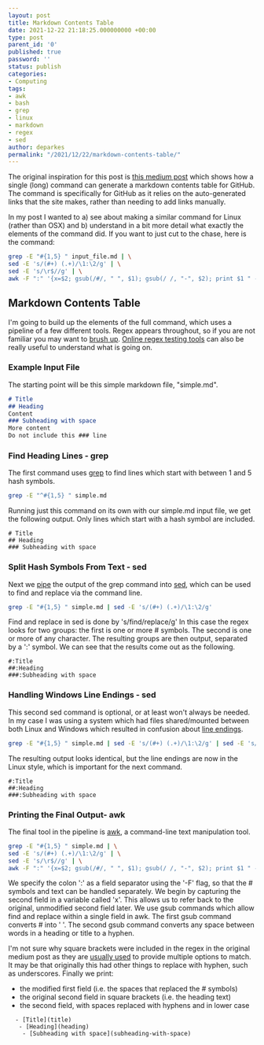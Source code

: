 ```yaml
---
layout: post
title: Markdown Contents Table
date: 2021-12-22 21:18:25.000000000 +00:00
type: post
parent_id: '0'
published: true
password: ''
status: publish
categories:
- Computing
tags:
- awk
- bash
- grep
- linux
- markdown
- regex
- sed
author: deparkes
permalink: "/2021/12/22/markdown-contents-table/"
---
```

The original inspiration for this post is <a href="https://medium.com/@acrodriguez/one-liner-to-generate-a-markdown-toc-f5292112fd14">this medium post</a> which shows how a single (long) command can generate a markdown contents table for GitHub. The command is specifically for GitHub as it relies on the auto-generated links that the site makes, rather than needing to add links manually.

In my post I wanted to a) see about making a similar command for Linux (rather than OSX) and b) understand in a bit more detail what exactly the elements of the command did.
If you want to just cut to the chase, here is the command:

```bash
grep -E "#{1,5} " input_file.md | \
sed -E 's/(#+) (.+)/\1:\2/g' | \
sed -E 's/\r$//g' | \
awk -F ":" '{x=$2; gsub(/#/, " ", $1); gsub(/ /, "-", $2); print $1 " - [" x "](" tolower($2) ")"}'
```

<h2>Markdown Contents Table</h2>
I'm going to build up the elements of the full command, which uses a pipeline of a few different tools.
Regex appears throughout, so if you are not familiar you may want to <a href="https://www.howtogeek.com/69451/how-to-use-basic-regular-expressions-to-search-better-and-save-time/">brush up</a>. <a href="https://regex101.com/">Online regex testing tools</a> can also be really useful to understand what is going on.
<h3>Example Input File</h3>
The starting point will be this simple markdown file, "simple.md".

```markdown
# Title
## Heading
Content
### Subheading with space
More content
Do not include this ### line
```


<h3>Find Heading Lines - grep</h3>
The first command uses <a href="https://www.howtogeek.com/496056/how-to-use-the-grep-command-on-linux/">grep</a> to find lines which start with between 1 and 5 hash symbols.

```bash
grep -E "^#{1,5} " simple.md
```

Running just this command on its own with our simple.md input file, we get the following output. Only lines which start with a hash symbol are included.

```
# Title
## Heading
### Subheading with space
```

<h3>Split Hash Symbols From Text - sed</h3>
Next we <a href="https://www.howtogeek.com/438882/how-to-use-pipes-on-linux/">pipe</a> the output of the grep command into <a href="https://www.howtogeek.com/666395/how-to-use-the-sed-command-on-linux/">sed</a>, which can be used to find and replace via the command line.

```bash
grep -E "#{1,5} " simple.md | sed -E 's/(#+) (.+)/\1:\2/g'
```

Find and replace in sed is done by 's/find/replace/g'
In this case the regex looks for two groups: the first is one or more # symbols. The second is one or more of any character.
The resulting groups are then output, separated by a ':' symbol. We can see that the results come out as the following.

```
#:Title
##:Heading
###:Subheading with space
```

<h3>Handling Windows Line Endings - sed</h3>
This second sed command is optional, or at least won't always be needed. In my case I was using a system which had files shared/mounted between both Linux and Windows which resulted in confusion about <a href="https://stackoverflow.com/questions/426397/do-line-endings-differ-between-windows-and-linux">line endings</a>.

```bash
grep -E "#{1,5} " simple.md | sed -E 's/(#+) (.+)/\1:\2/g' | sed -E 's/\r$//g'
```

The resulting output looks identical, but the line endings are now in the Linux style, which is important for the next command.

```
#:Title
##:Heading
###:Subheading with space
```

<h3>Printing the Final Output- awk</h3>
The final tool in the pipeline is <a href="https://www.howtogeek.com/562941/how-to-use-the-awk-command-on-linux/">awk</a>, a command-line text manipulation tool.

```bash
grep -E "#{1,5} " simple.md | \
sed -E 's/(#+) (.+)/\1:\2/g' | \
sed -E 's/\r$//g' | \
awk -F ":" '{x=$2; gsub(/#/, " ", $1); gsub(/ /, "-", $2); print $1 " - [" x "](" tolower($2) ")"}'
```

We specify the colon ':' as a field separator using the '-F' flag, so that the # symbols and text can be handled separately.
We begin by capturing the second field in a variable called 'x'. This allows us to refer back to the original, unmodified second field later.
We use gsub commands which allow find and replace within a single field in awk. The first gsub command converts # into ' '. The second gsub command converts any space between words in a heading or title to a hyphen.

I'm not sure why square brackets were included in the regex in the original medium post as they are <a href="https://thepugautomatic.com/2012/09/brackets-in-regular-expressions/">usually used</a> to provide multiple options to match. It may be that originally this had other things to replace with hyphen, such as underscores.
Finally we print:
- the modified first field (i.e. the spaces that replaced the # symbols)
- the original second field in square brackets (i.e. the heading text)
- the second field, with spaces replaced with hyphens and in lower case

```
  - [Title](title)
   - [Heading](heading)
    - [Subheading with space](subheading-with-space)
```

